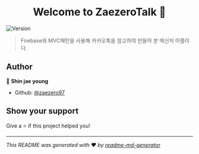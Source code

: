 <h1 align="center">Welcome to ZaezeroTalk 👋</h1>
<p>
  <img alt="Version" src="https://img.shields.io/badge/version-1.0-blue.svg?cacheSeconds=2592000" />
</p>

> Firebase와 MVC패턴을 사용해 카카오톡을 참고하여 만들어 본 메신저 어플이다.

## Author

👤 **Shin jae young**

* Github: [@zaezero97](https://github.com/zaezero97)

## Show your support

Give a ⭐️ if this project helped you!

***
_This README was generated with ❤️ by [readme-md-generator](https://github.com/kefranabg/readme-md-generator)_